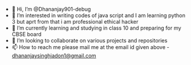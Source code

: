 - 👋 Hi, I’m @Dhananjay901-debug
- 👀 I’m interested in writing codes of java script and I am learning python 3 but aprt from that i am professional ethical hacker
- 🌱 I’m currently learning and studying in class 10 and preparing for my CBSE board
- 💞️ I’m looking to collaborate on various projects and repositories 
- 📫 How to reach me
please mail me at the email id given above - dhananjaysinghjadon1@gmail.com


<!---
Dhananjay901-debug/Dhananjay901-debug is a ✨ special ✨ repository because its `README.md` (this file) appears on your GitHub profile.
You can click the Preview link to take a look at your changes.
--->

